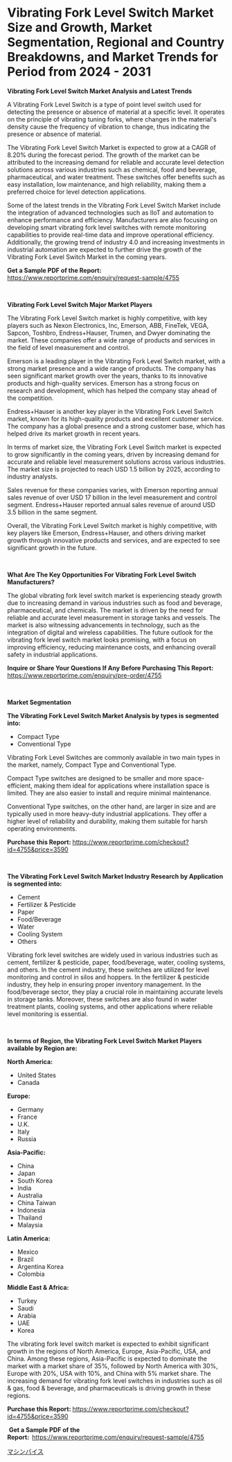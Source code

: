 <p><h1>Vibrating Fork Level Switch Market Size and Growth, Market Segmentation, Regional and Country Breakdowns, and Market Trends for Period from 2024 -  2031</h1></p><p><strong>Vibrating Fork Level Switch Market Analysis and Latest Trends</strong></p>
<p><p>A Vibrating Fork Level Switch is a type of point level switch used for detecting the presence or absence of material at a specific level. It operates on the principle of vibrating tuning forks, where changes in the material's density cause the frequency of vibration to change, thus indicating the presence or absence of material.</p><p>The Vibrating Fork Level Switch Market is expected to grow at a CAGR of 8.20% during the forecast period. The growth of the market can be attributed to the increasing demand for reliable and accurate level detection solutions across various industries such as chemical, food and beverage, pharmaceutical, and water treatment. These switches offer benefits such as easy installation, low maintenance, and high reliability, making them a preferred choice for level detection applications.</p><p>Some of the latest trends in the Vibrating Fork Level Switch Market include the integration of advanced technologies such as IIoT and automation to enhance performance and efficiency. Manufacturers are also focusing on developing smart vibrating fork level switches with remote monitoring capabilities to provide real-time data and improve operational efficiency. Additionally, the growing trend of industry 4.0 and increasing investments in industrial automation are expected to further drive the growth of the Vibrating Fork Level Switch Market in the coming years.</p></p>
<p><strong>Get a Sample PDF of the Report:&nbsp;</strong> <a href="https://www.reportprime.com/enquiry/request-sample/4755">https://www.reportprime.com/enquiry/request-sample/4755</a></p>
<p>&nbsp;</p>
<p><strong>Vibrating Fork Level Switch Major Market Players</strong></p>
<p><p>The Vibrating Fork Level Switch market is highly competitive, with key players such as Nexon Electronics, Inc, Emerson, ABB, FineTek, VEGA, Sapcon, Toshbro, Endress+Hauser, Trumen, and Dwyer dominating the market. These companies offer a wide range of products and services in the field of level measurement and control.</p><p>Emerson is a leading player in the Vibrating Fork Level Switch market, with a strong market presence and a wide range of products. The company has seen significant market growth over the years, thanks to its innovative products and high-quality services. Emerson has a strong focus on research and development, which has helped the company stay ahead of the competition.</p><p>Endress+Hauser is another key player in the Vibrating Fork Level Switch market, known for its high-quality products and excellent customer service. The company has a global presence and a strong customer base, which has helped drive its market growth in recent years.</p><p>In terms of market size, the Vibrating Fork Level Switch market is expected to grow significantly in the coming years, driven by increasing demand for accurate and reliable level measurement solutions across various industries. The market size is projected to reach USD 1.5 billion by 2025, according to industry analysts.</p><p>Sales revenue for these companies varies, with Emerson reporting annual sales revenue of over USD 17 billion in the level measurement and control segment. Endress+Hauser reported annual sales revenue of around USD 3.5 billion in the same segment.</p><p>Overall, the Vibrating Fork Level Switch market is highly competitive, with key players like Emerson, Endress+Hauser, and others driving market growth through innovative products and services, and are expected to see significant growth in the future.</p></p>
<p>&nbsp;</p>
<p><strong>What Are The Key Opportunities For Vibrating Fork Level Switch Manufacturers?</strong></p>
<p><p>The global vibrating fork level switch market is experiencing steady growth due to increasing demand in various industries such as food and beverage, pharmaceutical, and chemicals. The market is driven by the need for reliable and accurate level measurement in storage tanks and vessels. The market is also witnessing advancements in technology, such as the integration of digital and wireless capabilities. The future outlook for the vibrating fork level switch market looks promising, with a focus on improving efficiency, reducing maintenance costs, and enhancing overall safety in industrial applications.</p></p>
<p><strong>Inquire or Share Your Questions If Any Before Purchasing This Report:</strong> <a href="https://www.reportprime.com/enquiry/pre-order/4755">https://www.reportprime.com/enquiry/pre-order/4755</a></p>
<p>&nbsp;</p>
<p><strong>Market Segmentation</strong></p>
<p><strong>The Vibrating Fork Level Switch Market Analysis by types is segmented into:</strong></p>
<p><ul><li>Compact Type</li><li>Conventional Type</li></ul></p>
<p><p>Vibrating Fork Level Switches are commonly available in two main types in the market, namely, Compact Type and Conventional Type. </p><p>Compact Type switches are designed to be smaller and more space-efficient, making them ideal for applications where installation space is limited. They are also easier to install and require minimal maintenance.</p><p>Conventional Type switches, on the other hand, are larger in size and are typically used in more heavy-duty industrial applications. They offer a higher level of reliability and durability, making them suitable for harsh operating environments.</p></p>
<p><strong>Purchase this Report:&nbsp;</strong><a href="https://www.reportprime.com/checkout?id=4755&price=3590">https://www.reportprime.com/checkout?id=4755&price=3590</a></p>
<p>&nbsp;</p>
<p><strong>The Vibrating Fork Level Switch Market Industry Research by Application is segmented into:</strong></p>
<p><ul><li>Cement</li><li>Fertilizer & Pesticide</li><li>Paper</li><li>Food/Beverage</li><li>Water</li><li>Cooling System</li><li>Others</li></ul></p>
<p><p>Vibrating fork level switches are widely used in various industries such as cement, fertilizer & pesticide, paper, food/beverage, water, cooling systems, and others. In the cement industry, these switches are utilized for level monitoring and control in silos and hoppers. In the fertilizer & pesticide industry, they help in ensuring proper inventory management. In the food/beverage sector, they play a crucial role in maintaining accurate levels in storage tanks. Moreover, these switches are also found in water treatment plants, cooling systems, and other applications where reliable level monitoring is essential.</p></p>
<p>&nbsp;</p>
<p><strong>In terms of Region, the Vibrating Fork Level Switch Market Players available by Region are:</strong></p>
<p>
    <p> <strong> North America: </strong>
        <ul>
            <li>United States</li>
            <li>Canada</li>
        </ul>
        </p> 
    <p> <strong> Europe: </strong>
        <ul>
            <li>Germany</li>
            <li>France</li>
            <li>U.K.</li>
            <li>Italy</li>
            <li>Russia</li>
        </ul>
        </p> 
    <p> <strong> Asia-Pacific: </strong>
        <ul>
            <li>China</li>
            <li>Japan</li>
            <li>South Korea</li>
            <li>India</li>
            <li>Australia</li>
            <li>China Taiwan</li>
            <li>Indonesia</li>
            <li>Thailand</li>
            <li>Malaysia</li>
        </ul>
        </p> 
    <p> <strong> Latin America: </strong>
        <ul>
            <li>Mexico</li>
            <li>Brazil</li>
            <li>Argentina Korea</li>
            <li>Colombia</li>
        </ul>
        </p> 
    <p> <strong> Middle East & Africa: </strong>
        <ul>
            <li>Turkey</li>
            <li>Saudi</li>
            <li>Arabia</li>
            <li>UAE</li>
            <li>Korea</li>
        </ul>
    </p>
    </p>
<p><p>The vibrating fork level switch market is expected to exhibit significant growth in the regions of North America, Europe, Asia-Pacific, USA, and China. Among these regions, Asia-Pacific is expected to dominate the market with a market share of 35%, followed by North America with 30%, Europe with 20%, USA with 10%, and China with 5% market share. The increasing demand for vibrating fork level switches in industries such as oil & gas, food & beverage, and pharmaceuticals is driving growth in these regions.</p></p>
<p><strong>Purchase this Report: </strong><a href="https://www.reportprime.com/checkout?id=4755&price=3590">https://www.reportprime.com/checkout?id=4755&price=3590</a></p>
<p>&nbsp;<strong>Get a Sample PDF of the Report:&nbsp;&nbsp;</strong><a href="https://www.reportprime.com/enquiry/request-sample/4755">https://www.reportprime.com/enquiry/request-sample/4755</a></p>
<p><strong></strong></p>
<p><p><a href="https://github.com/sghwr779811674/Market-Research-Report-List-1/blob/main/284711315374.md">マシンバイス</a></p></p>